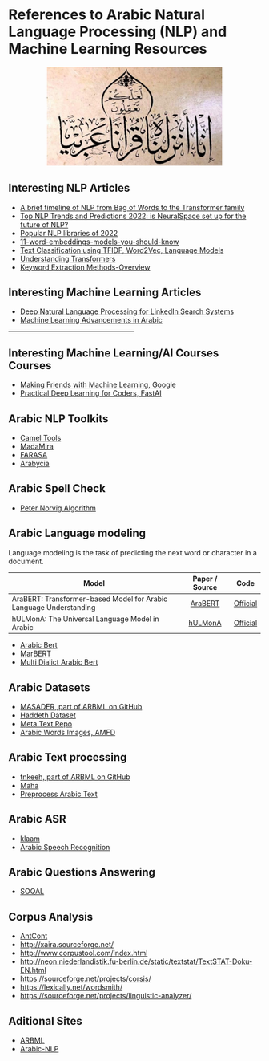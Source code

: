 
# References to Arabic Natural Language Processing (NLP) and Machine Learning Resources

<!-- ![Screenshot](assets/template.jpg) -->

<p align="center">
  <!-- <img src="assets/template.jpg" width="350" title="hover text"> -->
  <img src="assets/template.jpg" width="350" alt="انا أنزلناه قرانا عربيا لعلكم تعقلون">
</p>

## Interesting NLP Articles

  - [A brief timeline of NLP from Bag of Words to the Transformer family](https://medium.com/nlplanet/a-brief-timeline-of-nlp-from-bag-of-words-to-the-transformer-family-7caad8bbba56)
  -  [Top NLP Trends and Predictions 2022: is NeuralSpace set up for the future of NLP?](https://medium.com/neuralspace/top-nlp-trends-and-predictions-2022-is-neuralspace-set-up-for-the-future-of-nlp-6a4cbe166ee6)
  - [Popular NLP libraries of 2022](https://medium.com/nlplanet/awesome-nlp-21-popular-nlp-libraries-of-2022-2e07a914248b)
  - [11-word-embeddings-models-you-should-know](https://medium.com/nlplanet/two-minutes-nlp-11-word-embeddings-models-you-should-know-a0581763b9a9)
  - [Text Classification using TFIDF, Word2Vec, Language Models](https://towardsdatascience.com/text-classification-with-nlp-tf-idf-vs-word2vec-vs-bert-41ff868d1794)
  - [Understanding Transformers](https://github.com/dair-ai/Transformers-Recipe/blob/main/README.md)
  - [Keyword Extraction Methods-Overview](https://towardsdatascience.com/keyword-extraction-methods-the-overview-35557350f8bb)
  
## Interesting Machine Learning Articles
  - [Deep Natural Language Processing for LinkedIn Search Systems](https://towardsdatascience.com/deep-natural-language-processing-for-linkedin-search-systems-6d136978bcfe)
  - [Machine Learning Advancements in Arabic](https://towardsdatascience.com/machine-learning-advancements-in-arabic-nlp-c6982b2f602b)
  
  <hr style="width:50%;text-align:left;margin-left:0">


## Interesting Machine Learning/AI Courses Courses
  - [Making Friends with Machine Learning, Google](https://www.youtube.com/playlist?list=PLRKtJ4IpxJpDxl0NTvNYQWKCYzHNuy2xG)
  - [Practical Deep Learning for Coders, FastAI](https://course.fast.ai/)
## Arabic NLP Toolkits
- [Camel Tools](https://camel-tools.readthedocs.io/en/latest/)
- [MadaMira](https://camel.abudhabi.nyu.edu/madamira/)
- [FARASA](https://farasa.qcri.org/)
- [Arabycia](https://github.com/mohabmes/Arabycia)

## Arabic Spell Check
- [Peter Norvig Algorithm](norvig/)


## Arabic Language modeling

Language modeling is the task of predicting the next word or character in a document.


| Model           | Paper / Source | Code |
| ------------- | :-----:| :-----: |
|AraBERT: Transformer-based Model for Arabic Language Understanding|[AraBERT](https://arxiv.org/abs/2003.00104) | [Official](https://github.com/aub-mind/araBERT) |
|hULMonA: The Universal Language Model in Arabic|[hULMonA](https://aclanthology.org/W19-4608/) | [Official](https://github.com/aub-mind/hULMonA) |

  - [Arabic Bert](https://github.com/alisafaya/Arabic-BERT)
  - [MarBERT](https://github.com/UBC-NLP/marbert)
  - [Multi Dialict Arabic Bert](https://github.com/mawdoo3/Multi-dialect-Arabic-BERT)

## Arabic Datasets
  - [MASADER, part of ARBML on GitHub](https://arbml.github.io/masader/)
  - [Haddeth Dataset](https://github.com/abdelrahmaan/Hadith-Data-Sets)
  - [Meta Text Repo](https://metatext.io/datasets-list/arabic-language)
  - [Arabic Words Images, AMFD](https://github.com/msfasha/Arabic-Multi-Fonts-Dataset)

## Arabic Text processing
  - [tnkeeh, part of ARBML on GitHub](https://github.com/ARBML/tnkeeh)
  - [Maha](https://github.com/TRoboto/Maha)
  - [Preprocess Arabic Text](https://github.com/motazsaad/process-arabic-text)

## Arabic ASR
  - [klaam](https://github.com/ARBML/klaam)
  - [Arabic Speech Recognition](https://github.com/Anwarvic/Arabic-Speech-Recognition)

## Arabic Questions Answering
  - [SOQAL](https://github.com/husseinmozannar/SOQAL)

## Corpus Analysis
  - [AntCont](http://www.laurenceanthony.net/software/antconc/)
  - http://xaira.sourceforge.net/
  - http://www.corpustool.com/index.html
  - http://neon.niederlandistik.fu-berlin.de/static/textstat/TextSTAT-Doku-EN.html
  - https://sourceforge.net/projects/corsis/
  - https://lexically.net/wordsmith/
  - https://sourceforge.net/projects/linguistic-analyzer/


## Aditional Sites
  - [ARBML](https://github.com/ARBML)
  - [Arabic-NLP](https://github.com/topics/arabic-nlp)
